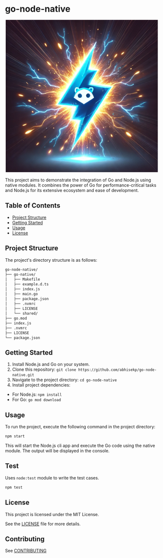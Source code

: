 # go-node-native

<div align="center">
<img src="logo.png" alt="go-node-native" width="500" />
</div>

This project aims to demonstrate the integration of Go and Node.js using native modules. It combines the power of Go for performance-critical tasks and Node.js for its extensive ecosystem and ease of development.

## Table of Contents

- [Project Structure](#project-structure)
- [Getting Started](#getting-started)
- [Usage](#usage)
- [License](#license)

## Project Structure

The project's directory structure is as follows:

```
go-node-native/
├── go-native/
│   ├── Makefile
│   ├── example.d.ts
│   ├── index.js
│   ├── main.go
│   ├── package.json
│   ├── .nvmrc
│   ├── LICENSE
│   └── shared/
├── go.mod
├── index.js
├── .nvmrc
├── LICENSE
└── package.json
```

## Getting Started

1. Install Node.js and Go on your system.
2. Clone this repository: `git clone https://github.com/abhisekp/go-node-native.git`
3. Navigate to the project directory: `cd go-node-native`
4. Install project dependencies:
  - For Node.js: `npm install`
  - For Go: `go mod download`

## Usage

To run the project, execute the following command in the project directory:

```bash
npm start
```

This will start the Node.js cli app and execute the Go code using the native module. The output will be displayed in the console.

## Test

Uses `node:test` module to write the test cases.

```bash
npm test
```

## License

This project is licensed under the MIT License. 

See the [LICENSE](./LICENSE) file for more details.

## Contributing

See [CONTRIBUTING](./CONTRIBUTING.md)
